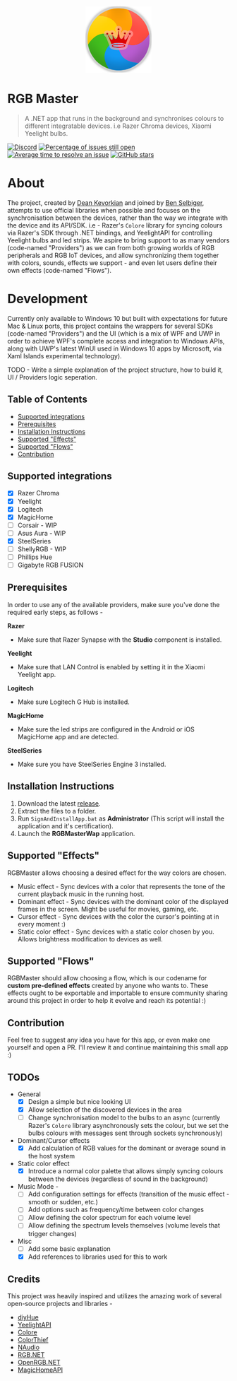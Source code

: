 <p align="center"><img width="150px" src="./Logo/1024.png" alt="RGBMaster"></p>

# RGB Master
> A .NET app that runs in the background and synchronises colours to different integratable devices. i.e Razer Chroma devices, Xiaomi Yeelight bulbs.

[![Discord](https://img.shields.io/discord/717472380934422560.svg?label=&logo=discord&logoColor=ffffff&color=7389D8&labelColor=6A7EC2)](https://discord.gg/zWbe3UV)
[![Percentage of issues still open](http://isitmaintained.com/badge/open/rgb-master-team/RGBMaster.svg)](http://isitmaintained.com/project/rgb-master-team/RGBMaster "Percentage of issues still open")
[![Average time to resolve an issue](http://isitmaintained.com/badge/resolution/rgb-master-team/RGBMaster.svg)](http://isitmaintained.com/project/rgb-master-team/RGBMaster "Average time to resolve an issue")
[![GitHub stars](https://img.shields.io/github/stars/rgb-master-team/RGBMaster.svg)](https://github.com/rgb-master-team/RGBMaster/stargazers)

# About

The project, created by [Dean Kevorkian](https://github.com/deankevorkian) and joined by [Ben Selbiger](https://github.com/benbense), attempts to use official libraries when possible and focuses on the synchronisation between the devices, rather than the way we integrate with the device and its API/SDK. i.e - Razer's `Colore` library for syncing colours via Razer's SDK through .NET bindings, and YeelightAPI for controlling Yeelight bulbs and led strips.
We aspire to bring support to as many vendors (code-named "Providers") as we can from both growing worlds of RGB peripherals and RGB IoT devices, and allow synchronizing them together with colors, sounds, effects we support - and even let users define their own effects (code-named "Flows").

# Development
Currently only available to Windows 10 but built with expectations for future Mac & Linux ports, this project contains the wrappers for several SDKs (code-named "Providers") and the UI (which is a mix of WPF and UWP in order to achieve WPF's complete access and integration to Windows APIs, along with UWP's latest WinUI used in Windows 10 apps by Microsoft, via Xaml Islands experimental technology).

TODO - Write a simple explanation of the project structure, how to build it, UI / Providers logic seperation.

## Table of Contents

- [Supported integrations](#integrations)
- [Prerequisites](#prerequisites)
- [Installation Instructions](#installation)
- [Supported "Effects"](#effects)
- [Supported "Flows"](#flows)
- [Contribution](#contrib)

<a name="integrations"></a>
## Supported integrations
- [x] Razer Chroma
- [x] Yeelight
- [x] Logitech
- [x] MagicHome
- [ ] Corsair - WIP
- [ ] Asus Aura - WIP
- [x] SteelSeries
- [ ] ShellyRGB - WIP
- [ ] Phillips Hue
- [ ] Gigabyte RGB FUSION

<a name="prerequisites"></a>
## Prerequisites 

In order to use any of the available providers, make sure you've done the required early steps, as follows -

**Razer**
- Make sure that Razer Synapse with the **Studio** component is installed.

**Yeelight**
- Make sure that LAN Control is enabled by setting it in the Xiaomi Yeelight app.

**Logitech**
- Make sure Logitech G Hub is installed.

**MagicHome**
- Make sure the led strips are configured in the Android or iOS MagicHome app and are detected.

**SteelSeries**
- Make sure you have SteelSeries Engine 3 installed.

<a name="installation"></a>
## Installation Instructions

1. Download the latest [release](https://github.com/rgb-master-team/RGBMaster/releases).
2. Extract the files to a folder.
3. Run `SignAndInstallApp.bat` as **Administrator** (This script will install the application and it's certification).
4. Launch the **RGBMasterWap** application.

<a name="effects"></a>
## Supported "Effects"
RGBMaster allows choosing a desired effect for the way colors are chosen.
- Music effect - Sync devices with a color that represents the tone of the current playback music in the running host.
- Dominant effect - Sync devices with the dominant color of the displayed frames in the screen. Might be useful for movies, gaming, etc.
- Cursor effect - Sync devices with the color the cursor's pointing at in every moment :)
- Static color effect - Sync devices with a static color chosen by you. Allows brightness modification to devices as well.

<a name="flows"></a>
## Supported "Flows"
RGBMaster should allow choosing a flow, which is our codename for **custom pre-defined effects** created by anyone who wants to.
These effects ought to be exportable and importable to ensure community sharing around this project in order to help it evolve and reach its potential :)

<a name="contrib"></a>
## Contribution
Feel free to suggest any idea you have for this app, or even make one yourself and open a PR. I'll review it and continue maintaining this small app :)

<a name="todos"></a>
## TODOs
- General
  - [x] Design a simple but nice looking UI
  - [x] Allow selection of the discovered devices in the area
  - [ ] Change synchronisation model to the bulbs to an async (currently Razer's `Colore` library asynchronously sets the colour, but we set the bulbs colours with messages sent through sockets synchronously)
- Dominant/Cursor effects
  - [x] Add calculation of RGB values for the dominant or average sound in the host system
- Static color effect
  - [x] Introduce a normal color palette that allows simply syncing colours between the devices (regardless of sound in the background)
- Music Mode -
  - [ ] Add configuration settings for effects (transition of the music effect - smooth or sudden, etc.)
  - [ ] Add options such as frequency/time between color changes
  - [ ] Allow defining the color spectrum for each volume level
  - [ ] Allow defining the spectrum levels themselves (volume levels that trigger changes)
- Misc
  - [ ] Add some basic explanation
  - [x] Add references to libraries used for this to work

## Credits
This project was heavily inspired and utilizes the amazing work of several open-source projects and libraries -

- [diyHue](https://github.com/diyhue/diyHue)
- [YeelightAPI](https://github.com/roddone/YeelightAPI)
- [Colore](https://github.com/chroma-sdk/Colore)
- [ColorThief](https://github.com/KSemenenko/ColorThief)
- [NAudio](https://github.com/naudio/NAudio)
- [RGB.NET](https://github.com/DarthAffe/RGB.NET)
- [OpenRGB.NET](https://github.com/diogotr7/OpenRGB.NET)
- [MagicHomeAPI](https://github.com/nathanielxd/magic-home)
